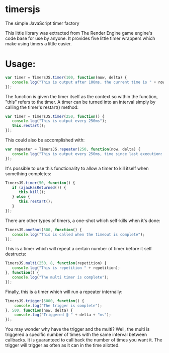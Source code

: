 timersjs
========

The simple JavaScript timer factory

This little library was extracted from The Render Engine game engine's code base for use by
anyone.  It provides five little timer wrappers which make using timers a little easier.

Usage:
======

```javascript
var timer = TimersJS.timer(100, function(now, delta) {
   console.log("This is output after 100ms, the current time is " + now + "ms");
});
```

The function is given the timer itself as the context so within the function, "this" refers
to the timer.  A timer can be turned into an interval simply by calling the timer's restart() method:

```javascript
var timer = TimersJS.timer(250, function() {
   console.log("This is output every 250ms");
   this.restart();
});
```

This could also be accomplished with:

```javascript
var repeater = TimersJS.repeater(250, function(now, delta) {
   console.log("This is output every 250ms, time since last execution: " + delta + "ms");
});
```

It's possible to use this functionality to allow a timer to kill itself when something completes:

```javascript
TimersJS.timer(50, function() {
   if (ajaxHasReturned()) {
      this.kill();
   } else {
      this.restart();
   }
});
```

There are other types of timers, a one-shot which self-kills when it's done:

```javascript
TimersJS.oneShot(500, function() {
   console.log("This is called when the timeout is complete");
});
```

This is a timer which will repeat a certain number of timer before it self destructs:

```javascript
TimersJS.multi(250, 8, function(repetition) {
   console.log("This is repetition " + repetition);
}, function() {
   console.log("The multi timer is complete");
});
```

Finally, this is a timer which will run a repeater internally:

```javascript
TimersJS.trigger(5000, function() {
    console.log("The trigger is complete");
}, 500, function(now, delta) {
    console.log("Triggered @ " + delta + "ms");
});
```

You may wonder why have the trigger and the multi?  Well, the multi is triggered a specific number of times
with the same interval between callbacks.  It is guaranteed to call back the number of times you want it.
The trigger will trigger as often as it can in the time allotted.